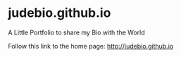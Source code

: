 # judebio.github.io
A Little Portfolio to share my Bio with the World

Follow this link to the home page: http://judebio.github.io
